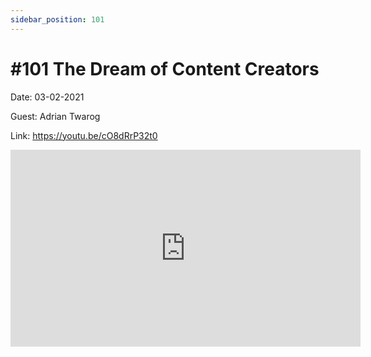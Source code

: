 ```yaml
---
sidebar_position: 101
---
```


# #101 The Dream of Content Creators

Date: 03-02-2021

Guest: Adrian Twarog

Link: https://youtu.be/cO8dRrP32t0

<iframe width="560" height="315" src="https://www.youtube.com/embed/cO8dRrP32t0" title="YouTube video player" frameborder="0" allow="accelerometer; autoplay; clipboard-write; encrypted-media; gyroscope; picture-in-picture; web-share" allowfullscreen></iframe>